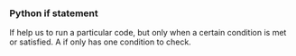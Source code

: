 ### Python if statement
If help us to run a particular code, but only when a certain condition is met or satisfied. A if only has one condition to check.
